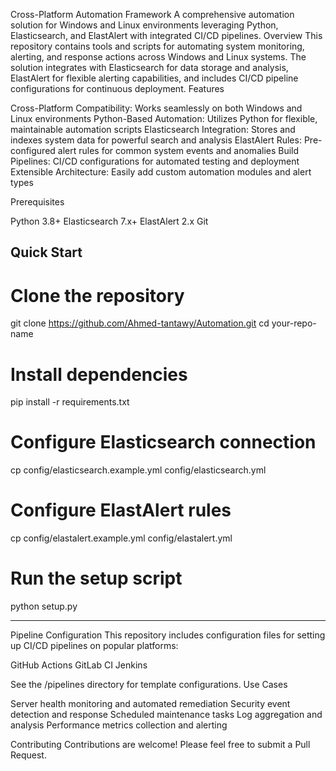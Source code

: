 Cross-Platform Automation Framework
A comprehensive automation solution for Windows and Linux environments leveraging Python, Elasticsearch, and ElastAlert with integrated CI/CD pipelines.
Overview
This repository contains tools and scripts for automating system monitoring, alerting, and response actions across Windows and Linux systems. The solution integrates with Elasticsearch for data storage and analysis, ElastAlert for flexible alerting capabilities, and includes CI/CD pipeline configurations for continuous deployment.
Features

Cross-Platform Compatibility: Works seamlessly on both Windows and Linux environments
Python-Based Automation: Utilizes Python for flexible, maintainable automation scripts
Elasticsearch Integration: Stores and indexes system data for powerful search and analysis
ElastAlert Rules: Pre-configured alert rules for common system events and anomalies
Build Pipelines: CI/CD configurations for automated testing and deployment
Extensible Architecture: Easily add custom automation modules and alert types

Prerequisites

Python 3.8+
Elasticsearch 7.x+
ElastAlert 2.x
Git

Quick Start
-------------
# Clone the repository
git clone https://github.com/Ahmed-tantawy/Automation.git
cd your-repo-name

# Install dependencies
pip install -r requirements.txt

# Configure Elasticsearch connection
cp config/elasticsearch.example.yml config/elasticsearch.yml


# Configure ElastAlert rules
cp config/elastalert.example.yml config/elastalert.yml

# Run the setup script
python setup.py

-------------
Pipeline Configuration
This repository includes configuration files for setting up CI/CD pipelines on popular platforms:

GitHub Actions
GitLab CI
Jenkins

See the /pipelines directory for template configurations.
Use Cases

Server health monitoring and automated remediation
Security event detection and response
Scheduled maintenance tasks
Log aggregation and analysis
Performance metrics collection and alerting

Contributing
Contributions are welcome! Please feel free to submit a Pull Request.

